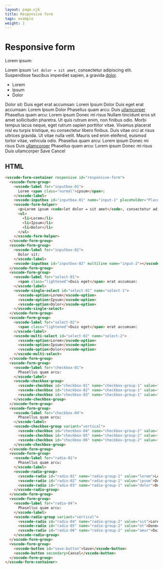 ```yaml
---
layout: page.njk
title: Responsive form
tags: example
weight: 1
---
```


# Responsive form

 <component-preview>
  <vscode-form-container responsive id="responsive-form">
    <vscode-form-group>
      <vscode-label for="inputbox-01">
        Lorem <span class="normal">ipsum</span>:
      </vscode-label>
      <vscode-inputbox id="inputbox-01" name="input-1" placeholder="Placeholder example"></vscode-inputbox>
      <vscode-form-helper>
        <p>Lorem ipsum <code>let dolor = sit amet</code>, consectetur adipiscing elit. <span class="error">Suspendisse</span> faucibus imperdiet sapien, a gravida <a href="#">dolor</a>.</p>
        <ul>
          <li>Lorem</li>
          <li>Ipsum</li>
          <li>Dolor</li>
        </ul>
      </vscode-form-helper>
    </vscode-form-group>
    <vscode-form-group>
      <vscode-label for="inputbox-02">
        Dolor sit:
      </vscode-label>
      <vscode-inputbox id="inputbox-02" multiline name="input-2"></vscode-inputbox>
    </vscode-form-group>
    <vscode-form-group>
      <vscode-label for="select-01">
        <span class="lightened">Duis eget</span> erat accumsan:
      </vscode-label>
      <vscode-single-select id="select-01" name="select-1">
        <vscode-option>Lorem</vscode-option>
        <vscode-option>Ipsum</vscode-option>
        <vscode-option>Dolor</vscode-option>
      </vscode-single-select>
    </vscode-form-group>
    <vscode-form-group>
      <vscode-label for="select-02">
        <span class="lightened">Duis eget</span> erat accumsan:
      </vscode-label>
      <vscode-multi-select id="select-02" name="select-2">
        <vscode-option>Lorem</vscode-option>
        <vscode-option>Ipsum</vscode-option>
        <vscode-option>Dolor</vscode-option>
      </vscode-multi-select>
    </vscode-form-group>
    <vscode-form-group>
      <vscode-label for="checkbox-01">
        Phasellus quam arcu:
      </vscode-label>
      <vscode-checkbox-group>
        <vscode-checkbox id="checkbox-01" name="checkbox-group-1" value="lorem" label="Lorem ipsum"></vscode-checkbox>
        <vscode-checkbox id="checkbox-02" name="checkbox-group-1" value="ipsum" label="Donec mi risus"></vscode-checkbox>
        <vscode-checkbox id="checkbox-03" name="checkbox-group-1" value="dolor">Duis <a href="#">ullamcorper</a></vscode-checkbox>
      </vscode-checkbox-group>
    </vscode-form-group>
    <vscode-form-group>
      <vscode-label for="checkbox-04">
        Phasellus quam arcu:
      </vscode-label>
      <vscode-checkbox-group variant="vertical">
        <vscode-checkbox id="checkbox-04" name="checkbox-group-2" value="sit">Lorem ipsum</vscode-checkbox>
        <vscode-checkbox id="checkbox-05" name="checkbox-group-2" value="et">Donec mi risus</vscode-checkbox>
        <vscode-checkbox id="checkbox-06" name="checkbox-group-2" value="amur">Nullam tincidunt eros sit amet sollicitudin pharetra. Ut quis rutrum enim, non finibus odio. Morbi tempus lacus neque, eget rutrum sapien porttitor vitae. Vivamus placerat nisl eu turpis tristique, eu consectetur libero finibus. Duis vitae orci at risus ultrices gravida. Ut vitae nulla velit. Mauris sed enim eleifend, euismod tortor vitae, vehicula odio.</vscode-checkbox>
      </vscode-checkbox-group>
    </vscode-form-group>
    <vscode-form-group>
      <vscode-label for="radio-01">
        Phasellus quam arcu:
      </vscode-label>
      <vscode-radio-group>
        <vscode-radio id="radio-01" name="radio-group-1" value="lorem">Lorem ipsum</vscode-radio>
        <vscode-radio id="radio-02" name="radio-group-1" value="ipsum">Donec mi risus</vscode-radio>
        <vscode-radio id="radio-03" name="radio-group-1" value="dolor">Duis <a href="#">ullamcorper</a></vscode-radio>
      </vscode-radio-group>
    </vscode-form-group>
    <vscode-form-group>
      <vscode-label for="radio-04">
        Phasellus quam arcu:
      </vscode-label>
      <vscode-radio-group variant="vertical">
        <vscode-radio id="radio-04" name="radio-group-2" value="sit">Lorem ipsum</vscode-radio>
        <vscode-radio id="radio-05" name="radio-group-2" value="et">Donec mi risus</vscode-radio>
        <vscode-radio id="radio-06" name="radio-group-2" value="amur">Duis ullamcorper</vscode-radio>
      </vscode-radio-group>
    </vscode-form-group>
    <vscode-form-group>
      <vscode-button id="save-button">Save</vscode-button>
      <vscode-button secondary>Cancel</vscode-button>
    </vscode-form-group>
  </vscode-form-container>
</component-preview>

## HTML

```html
<vscode-form-container responsive id="responsive-form">
  <vscode-form-group>
    <vscode-label for="inputbox-01">
      Lorem <span class="normal">ipsum</span>:
    </vscode-label>
    <vscode-inputbox id="inputbox-01" name="input-1" placeholder="Placeholder example"></vscode-inputbox>
    <vscode-form-helper>
      <p>Lorem ipsum <code>let dolor = sit amet</code>, consectetur adipiscing elit. <span class="error">Suspendisse</span> faucibus imperdiet sapien, a gravida <a href="#">dolor</a>.</p>
      <ul>
        <li>Lorem</li>
        <li>Ipsum</li>
        <li>Dolor</li>
      </ul>
    </vscode-form-helper>
  </vscode-form-group>
  <vscode-form-group>
    <vscode-label for="inputbox-02">
      Dolor sit:
    </vscode-label>
    <vscode-inputbox id="inputbox-02" multiline name="input-2"></vscode-inputbox>
  </vscode-form-group>
  <vscode-form-group>
    <vscode-label for="select-01">
      <span class="lightened">Duis eget</span> erat accumsan:
    </vscode-label>
    <vscode-single-select id="select-01" name="select-1">
      <vscode-option>Lorem</vscode-option>
      <vscode-option>Ipsum</vscode-option>
      <vscode-option>Dolor</vscode-option>
    </vscode-single-select>
  </vscode-form-group>
  <vscode-form-group>
    <vscode-label for="select-02">
      <span class="lightened">Duis eget</span> erat accumsan:
    </vscode-label>
    <vscode-multi-select id="select-02" name="select-2">
      <vscode-option>Lorem</vscode-option>
      <vscode-option>Ipsum</vscode-option>
      <vscode-option>Dolor</vscode-option>
    </vscode-multi-select>
  </vscode-form-group>
  <vscode-form-group>
    <vscode-label for="checkbox-01">
      Phasellus quam arcu:
    </vscode-label>
    <vscode-checkbox-group>
      <vscode-checkbox id="checkbox-01" name="checkbox-group-1" value="lorem" label="Lorem ipsum"></vscode-checkbox>
      <vscode-checkbox id="checkbox-02" name="checkbox-group-1" value="ipsum" label="Donec mi risus"></vscode-checkbox>
      <vscode-checkbox id="checkbox-03" name="checkbox-group-1" value="dolor">Duis <a href="#">ullamcorper</a></vscode-checkbox>
    </vscode-checkbox-group>
  </vscode-form-group>
  <vscode-form-group>
    <vscode-label for="checkbox-04">
      Phasellus quam arcu:
    </vscode-label>
    <vscode-checkbox-group variant="vertical">
      <vscode-checkbox id="checkbox-04" name="checkbox-group-2" value="sit">Lorem ipsum</vscode-checkbox>
      <vscode-checkbox id="checkbox-05" name="checkbox-group-2" value="et">Donec mi risus</vscode-checkbox>
      <vscode-checkbox id="checkbox-06" name="checkbox-group-2" value="amur">Nullam tincidunt eros sit amet sollicitudin pharetra. Ut quis rutrum enim, non finibus odio. Morbi tempus lacus neque, eget rutrum sapien porttitor vitae. Vivamus placerat nisl eu turpis tristique, eu consectetur libero finibus. Duis vitae orci at risus ultrices gravida. Ut vitae nulla velit. Mauris sed enim eleifend, euismod tortor vitae, vehicula odio.</vscode-checkbox>
    </vscode-checkbox-group>
  </vscode-form-group>
  <vscode-form-group>
    <vscode-label for="radio-01">
      Phasellus quam arcu:
    </vscode-label>
    <vscode-radio-group>
      <vscode-radio id="radio-01" name="radio-group-1" value="lorem">Lorem ipsum</vscode-radio>
      <vscode-radio id="radio-02" name="radio-group-1" value="ipsum">Donec mi risus</vscode-radio>
      <vscode-radio id="radio-03" name="radio-group-1" value="dolor">Duis <a href="#">ullamcorper</a></vscode-radio>
    </vscode-radio-group>
  </vscode-form-group>
  <vscode-form-group>
    <vscode-label for="radio-04">
      Phasellus quam arcu:
    </vscode-label>
    <vscode-radio-group variant="vertical">
      <vscode-radio id="radio-04" name="radio-group-2" value="sit">Lorem ipsum</vscode-radio>
      <vscode-radio id="radio-05" name="radio-group-2" value="et">Donec mi risus</vscode-radio>
      <vscode-radio id="radio-06" name="radio-group-2" value="amur">Duis ullamcorper</vscode-radio>
    </vscode-radio-group>
  </vscode-form-group>
  <vscode-form-group>
    <vscode-button id="save-button">Save</vscode-button>
    <vscode-button secondary>Cancel</vscode-button>
  </vscode-form-group>
</vscode-form-container>
```